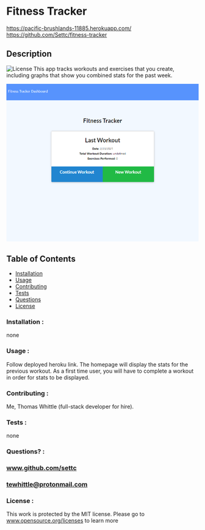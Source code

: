# Fitness Tracker
https://pacific-brushlands-11885.herokuapp.com/
https://github.com/Settc/fitness-tracker

## Description
![License](https://img.shields.io/badge/License-MIT-blue.svg)
    This app tracks workouts and exercises that you create, including graphs that show you
    combined stats for the past week.
    
![Screenshot](/public/assets/images/Screenshot.png)
## Table of Contents

* [Installation](#Installation)
* [Usage](#Usage)
* [Contributing](#Contributing)
* [Tests](#Tests)
* [Questions](#Questions)
* [License](#License)

### Installation :
none

### Usage :
Follow deployed heroku link. The homepage will display the stats for the previous workout. As a first
time user, you will have to complete a workout in order for stats to be displayed.

### Contributing :
Me, Thomas Whittle (full-stack developer for hire). 

### Tests :
none

### Questions? :
### www.github.com/settc
### tewhittle@protonmail.com

### License : 
This work is protected by the MIT license. Please go to 
www.opensource.org/licenses to learn more
